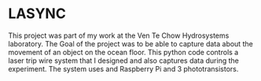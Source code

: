 # LASYNC
This project was part of my work at the Ven Te Chow Hydrosystems laboratory.  The Goal of the project was to be able to capture data about the movement of an object on the ocean floor.  This python code controls a laser trip wire system that I designed and also captures data during the experiment.  The system uses and Raspberry Pi and 3 phototransistors.
